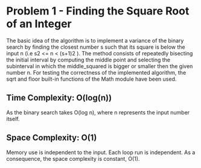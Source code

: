 # Problem 1 - Finding the Square Root of an Integer

The basic idea of the algorithm is to implement a variance of the binary search by finding the closest number s such that its square is below the input n (i.e s2 <= n < (s+1)2 ). The method consists of repeatedly bisecting the initial interval by computing the middle point and selecting the subinterval in which the middle_squared is bigger or smaller then the given number n. For testing the correctness of the implemented algorithm, the sqrt and floor built-in functions of the Math module have been used.

## Time Complexity: O(log(n)) 
As the binary search takes O(log n), where n represents the input number itself.

## Space Complexity: O(1) 
Memory use is independent to the input. Each loop run is independent. As a consequence, the space complexity is constant, O(1).
